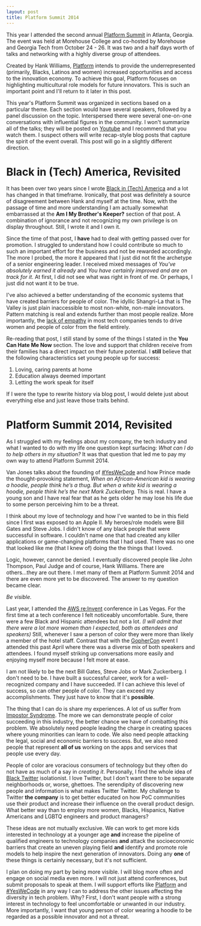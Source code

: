 ```yaml
---
layout: post
title: Platform Summit 2014
---
```


This year I attended the second annual [Platform Summit](http://platform.org/#!/2014) in Atlanta, Georgia. The event was held at Morehouse College and co-hosted by Morehouse and Georgia Tech from October 24 - 26. It was two and a half days worth of talks and networking with a highly diverse group of attendees.

Created by Hank Williams, [Platform](http://platform.org/) intends to provide the underrepresented (primarily, Blacks, Latinos and women) increased opportunities and access to the innovation economy. To achieve this goal, Platform focuses on highlighting multicultural role models for future innovators. This is such an important point and I'll return to it later in this post.

This year's Platform Summit was organized in sections based on a particular theme. Each section would have several speakers, followed by a panel discussion on the topic. Interspersed there were several one-on-one conversations with influential figures in the community. I won't summarize all of the talks; they will be posted on [Youtube](https://www.youtube.com/user/platformdotorg) and I recommend that you watch them. I suspect others will write recap-style blog posts that capture the spirit of the event overall. This post will go in a slightly different direction.

# Black in (Tech) America, Revisited

It has been over two years since I wrote [Black in (Tech) America](http://kstewart.me/2012/02/21/black-in-tech-america.html) and a lot has changed in that timeframe. Ironically, that post was definitely a source of disagreement between Hank and myself at the time. Now, with the passage of time and more understanding I am actually somewhat embarrassed at the **Am I My Brother's Keeper?** section of that post. A combination of ignorance and not recognizing my own privilege is on display throughout. Still, I wrote it and I own it.

Since the time of that post, I **have** had to deal with getting passed over for promotion. I struggled to understand how I could contribute so much to such an important effort for the business and not be rewarded accordingly. The more I probed, the more it appeared that I just did not fit the archetype of a senior engineering leader. I received mixed messages of *You've absolutely earned it already* and *You have certainly improved and are on track for it*. At first, I did not see what was right in front of me. Or perhaps, I just did not want it to be true.

I've also achieved a better understanding of the economic systems that have created barriers for people of color. The idyllic Shangri-La that is The Valley is just plain inaccessible to most non-white, non-male innovators. Pattern matching is real and extends further than most people realize. More importantly, the [lack of empathy](https://medium.com/theli-st-medium/the-other-side-of-diversity-1bb3de2f053e) in most tech companies tends to drive women and people of color from the field entirely.

Re-reading that post, I still stand by some of the things I stated in the **You Can Hate Me Now** section. The love and support that children receive  from their families has a direct impact on their future potential. I **still** believe that the following characteristics set young people up for success:

1. Loving, caring parents at home
1. Education always deemed important
1. Letting the work speak for itself

If I were the type to rewrite history via blog post, I would delete just about everything else and just leave those traits behind.

# Platform Summit 2014, Revisited

As I struggled with my feelings about my company, the tech industry and what I wanted to do with my life one question kept surfacing: *What can I do to help others in my situation?* It was that question that led me to pay my own way to attend Platform Summit 2014.

Van Jones talks about the founding of [#YesWeCode](http://www.yeswecode.org/) and how Prince made the thought-provoking statement, *When an African-American kid is wearing a hoodie, people think he’s a thug. But when a white kid is wearing a hoodie, people think he’s the next Mark Zuckerberg.* This is real. I have a young son and I have real fear that as he gets older he may lose his life due to some person perceiving him to be a threat.

I think about my love of technology and how I've wanted to be in this field since I first was exposed to an Apple II. My heroes/role models were Bill Gates and Steve Jobs. I didn't know of any black people that were successful in software. I couldn't name one that had created any killer applications or game-changing platforms that I had used. There was no one that looked like me (that I knew of) doing the the things that I loved.

Logic, however, cannot be denied. I eventually discovered people like John Thompson, Paul Judge and of course, Hank Williams. There are others...they are out there. I met many of them at Platform Summit 2014 and there are even more yet to be discovered. The answer to my question became clear.

*Be visible.*

Last year, I attended the [AWS re:Invent](https://reinvent.awsevents.com/) conference in Las Vegas. For the first time at a tech conference I felt noticeably uncomfortable. Sure, there were a few Black and Hispanic attendees but not a lot. *(I will admit that there were a lot more women than I expected, both as attendees and speakers)* Still, whenever I saw a person of color they were more than likely a member of the hotel staff. Contrast that with the [GopherCon](http://gophercon.com/) event I attended this past April where there was a diverse mix of both speakers and attendees. I found myself striking up conversations more easily and enjoying myself more because I felt more at ease.

I am not likely to be the next Bill Gates, Steve Jobs or Mark Zuckerberg. I don't need to be. I have built a successful career, work for a well-recognized company and I have succeeded. If I can achieve this level of success, so can other people of color. They can exceed my accomplishments. They just have to know that it's **possible**.

The thing that I can do is share my experiences. A lot of us suffer from [Impostor Syndrome](http://en.wikipedia.org/wiki/Impostor_syndrome). The more we can demonstrate people of color succeeding in this industry, the better chance we have of combatting this problem. We absolutely need people leading the charge in creating spaces where young minorities can learn to code. We also need people attacking the legal, social and economic barriers to success. But, we also need people that represent **all of us** working on the apps and services that people use every day.

People of color are voracious consumers of technology but they often do not have as much of a say in *creating it*. Personally, I find the whole idea of [Black Twitter](http://en.wikipedia.org/wiki/Black_Twitter) isolationist. I love Twitter, but I don't want there to be separate neighborhoods or, worse, ghettoes. The serendipity of discovering new people and information is what makes Twitter Twitter. My challenge to Twitter **the company** is to get better educated on how PoC communities use their product and increase their influence on the overall product design. What better way than to employ more women, Blacks, Hispanics, Native Americans and LGBTQ engineers and product managers?

These ideas are not mutually exclusive. We can work to get more kids interested in technology at a younger age **and** increase the pipeline of qualified engineers to technology companies **and** attack the socioeconomic barriers that create an uneven playing field **and** identify and promote role models to help inspire the next generation of innovators. Doing any **one** of these things is certainly necessary, but it's not sufficient.

I plan on doing my part by being more visible. I will blog more often and engage on social media even more. I will not just attend conferences, but submit proposals to speak at them. I will support efforts like [Platform](http://platform.org/) and [#YesWeCode](http://www.yeswecode.org/) in any way I can to address the other issues affecting the diversity in tech problem. Why? First, I don't want people with a strong interest in technology to feel uncomfortable or unwanted in our industry. More importantly, I want that young person of color wearing a hoodie to be regarded as a possible innovator and not a threat.
